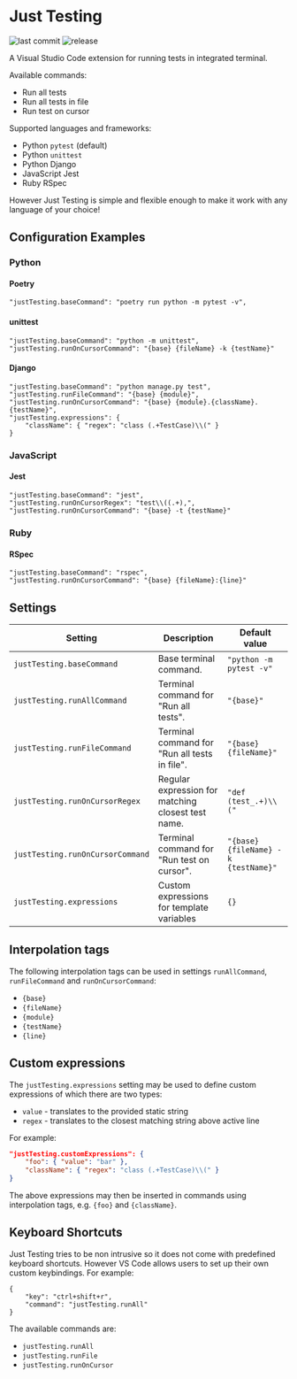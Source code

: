 # Just Testing

![last commit](https://img.shields.io/github/last-commit/gediminasz/just-testing.svg) ![release](https://img.shields.io/github/release/gediminasz/just-testing.svg)

A Visual Studio Code extension for running tests in integrated terminal.

Available commands:

- Run all tests
- Run all tests in file
- Run test on cursor

Supported languages and frameworks:

- Python `pytest` (default)
- Python `unittest`
- Python Django
- JavaScript Jest
- Ruby RSpec

However Just Testing is simple and flexible enough to make it work with any language of your choice!

## Configuration Examples

### Python

#### Poetry

```
"justTesting.baseCommand": "poetry run python -m pytest -v",
```

#### unittest

```
"justTesting.baseCommand": "python -m unittest",
"justTesting.runOnCursorCommand": "{base} {fileName} -k {testName}"
```

#### Django

```
"justTesting.baseCommand": "python manage.py test",
"justTesting.runFileCommand": "{base} {module}",
"justTesting.runOnCursorCommand": "{base} {module}.{className}.{testName}",
"justTesting.expressions": {
    "className": { "regex": "class (.+TestCase)\\(" }
}
```

### JavaScript

#### Jest

```
"justTesting.baseCommand": "jest",
"justTesting.runOnCursorRegex": "test\\((.+),",
"justTesting.runOnCursorCommand": "{base} -t {testName}"
```

### Ruby

#### RSpec

```
"justTesting.baseCommand": "rspec",
"justTesting.runOnCursorCommand": "{base} {fileName}:{line}"
```

## Settings

| Setting | Description | Default value |
| --- | --- | --- |
| `justTesting.baseCommand` | Base terminal command. | `"python -m pytest -v"` |
| `justTesting.runAllCommand` | Terminal command for "Run all tests". | `"{base}"` |
| `justTesting.runFileCommand` | Terminal command for "Run all tests in file". | `"{base} {fileName}"` |
| `justTesting.runOnCursorRegex` | Regular expression for matching closest test name. | `"def (test_.+)\\("` |
| `justTesting.runOnCursorCommand` | Terminal command for "Run test on cursor". | `"{base} {fileName} -k {testName}"` |
| `justTesting.expressions` | Custom expressions for template variables | `{}` |

## Interpolation tags

The following interpolation tags can be used in settings `runAllCommand`, `runFileCommand` and `runOnCursorCommand`:

- `{base}`
- `{fileName}`
- `{module}`
- `{testName}`
- `{line}`

## Custom expressions

The `justTesting.expressions` setting may be used to define custom expressions of which there are two types:

- `value` - translates to the provided static string
- `regex` - translates to the closest matching string above active line

For example:

```json
"justTesting.customExpressions": {
    "foo": { "value": "bar" },
    "className": { "regex": "class (.+TestCase)\\(" }
}
```

The above expressions may then be inserted in commands using interpolation tags, e.g. `{foo}` and `{className}`.

## Keyboard Shortcuts

Just Testing tries to be non intrusive so it does not come with predefined keyboard shortcuts. However VS Code allows users to set up their own custom keybindings. For example:

```
{
    "key": "ctrl+shift+r",
    "command": "justTesting.runAll"
}
```

The available commands are:

- `justTesting.runAll`
- `justTesting.runFile`
- `justTesting.runOnCursor`
